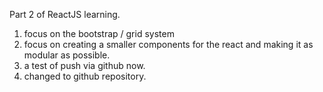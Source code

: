 Part 2 of ReactJS learning.

1. focus on the bootstrap / grid system
2. focus on creating a smaller components for the react and making it as modular as possible.
3. a test of push via github now.
4. changed to github repository.
